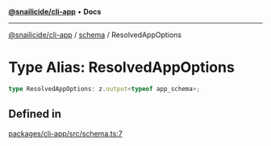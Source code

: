 [**@snailicide/cli-app**](../../../README.md) • **Docs**

---

[@snailicide/cli-app](../../../README.md) / [schema](../README.md) / ResolvedAppOptions

# Type Alias: ResolvedAppOptions

```ts
type ResolvedAppOptions: z.output<typeof app_schema>;
```

## Defined in

[packages/cli-app/src/schema.ts:7](https://github.com/gbtunney/snailicide-monorepo/blob/2f8292b3376742ccb9ee5c3746eee5023a1d41bb/packages/cli-app/src/schema.ts#L7)

